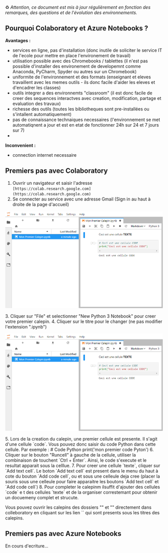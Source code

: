 ♻️ _Attention, ce document est mis à jour régulièrement en fonction des remarques, des questions et de l'évolution des environnements._

## Pourquoi Colaboratory et Azure Notebooks ?

**Avantages :**
* services en ligne, pas d'installation (donc inutile de soliciter le service IT de l'ecole pour mettre en place l'environement de travail)
* utilisation possible avec des Chromebooks / tablettes (il n'est pas possible d'installer des environement de developemnt comme Anaconda, PyCharm, Spyder ou autres sur un Chromebook)
* uniformite de l'environnement et des formats (enseignant et eleves travaillent avec les memes outils - ils donc facile d'aider les eleves et d'encadrer les classes)
* outils integrer a des environnemts "classroom" (il est donc facile de creer des sequences interactves avec creation, modification, partage et evaluation des travaux)
* richesse des outils (toutes les bibliotheques sont pre-installées ou s'intallent automatiquement)
* pas de connaissance technaiques necessaires (l'environnement se met automatiqnent a jour et est en etat de fonctionner 24h sur 24 et 7 jours sur 7)
* 

**Inconvenient :**
* connection internet necessaire


## Premiers pas avec Colaboratory
1. Ouvrir un navigateur et saisir l'adresse `[https://colab.research.google.com](https://colab.research.google.com)`
2. Se connecter au service avec une adresse Gmail (Sign in au haut à droite de la page d'accueil)
<p align="center"><img src="https://raw.githubusercontent.com/codekodo/documentation/master/guides/mon-premier-calepin-jupyterlab.png" /></p>
3. Cliquer sur "File" et selectionner "New Python 3 Notebook" pour creer votre premier calepin.
4. Cliquer sur le titre pour le changer (ne pas modifier l'extension ".ipynb")
<p align="center"><img src="https://raw.githubusercontent.com/codekodo/documentation/master/guides/mon-premier-calepin-jupyterlab.png" /></p>
5. Lors de la creation du calepin, une premier cellule est presente. Il s'agit d'une cellule `code`. Vous pouvez donc saisir du code Python dans cette cellule. Par exemple :
# Code Python
print('mon premier code Pyton')
6. Cliquer sur le bouton "Runcell" à gauche de la cellule, utiliser la combinaison de touchent `Ctrl + Enter`. Ainsi, le code s'execute et le resultat apparait sous la celllue.
7. Pour creer une cellule `texte`, cliquer sur `Add text cell`. Le boton `Add text cell` est present dans le menu du haut à cote du bouton `Add code cell`, ou et sous une celleule deja cree (placer la souris sous une celleule pour faire apparaitre les boutons `Add text cell` et `Add code cell`)
8. 
Pour completer le calepinm ilsuffit d'ajouter des cellules `code` e t des cellules `texte` et de la organiser correstemant pour obtenir un docuemeny complet et strucute.

Vous pouvez ouvrir les calepins des dossiers "" et "" directement dans colleboratory en cliquant sur les lien `` qui sont presents sous les titres des calepins.

## Premiers pas avec Azure Notebooks
En cours d'ecriture...
